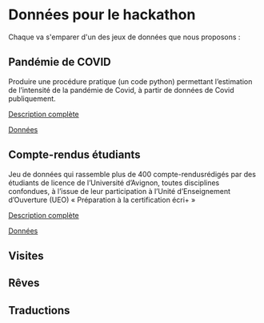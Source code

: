 # Données pour le hackathon

Chaque va s'emparer d'un des jeux de données que nous proposons : 

## Pandémie de COVID
Produire une procédure pratique (un code python) permettant l’estimation de l’intensité de la pandémie de Covid, à partir de données de Covid publiquement.

[Description complète](Covid.pdf)

[Données](Covid)

## Compte-rendus étudiants
Jeu de données qui rassemble plus de 400 compte-rendusrédigés par des étudiants de licence de l’Université d’Avignon, toutes disciplines confondues, à l’issue de leur participation à l’Unité d’Enseignement d’Ouverture (UEO) « Préparation à la certification écri+ »

[Description complète](ComptesRendus.pdf)

[Données](ComptesRendus)

## Visites

## Rêves

## Traductions

